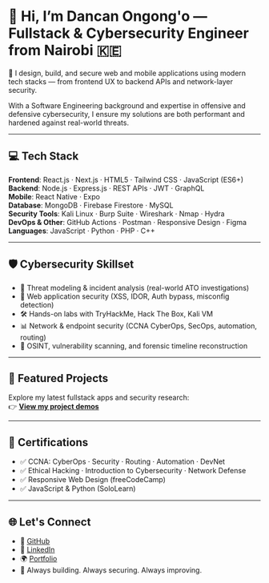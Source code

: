 # 👋 Hi, I’m Dancan Ongong'o — Fullstack & Cybersecurity Engineer from Nairobi 🇰🇪

🎯 I design, build, and secure web and mobile applications using modern tech stacks — from frontend UX to backend APIs and network-layer security.

With a Software Engineering background and expertise in offensive and defensive cybersecurity, I ensure my solutions are both performant and hardened against real-world threats.

---

## 💻 Tech Stack

**Frontend**: React.js · Next.js · HTML5 · Tailwind CSS · JavaScript (ES6+)  
**Backend**: Node.js · Express.js · REST APIs · JWT · GraphQL  
**Mobile**: React Native · Expo  
**Database**: MongoDB · Firebase Firestore · MySQL  
**Security Tools**: Kali Linux · Burp Suite · Wireshark · Nmap · Hydra  
**DevOps & Other**: GitHub Actions · Postman · Responsive Design · Figma  
**Languages**: JavaScript · Python · PHP · C++

---

## 🛡️ Cybersecurity Skillset

- 🧠 Threat modeling & incident analysis (real-world ATO investigations)  
- 🔐 Web application security (XSS, IDOR, Auth bypass, misconfig detection)  
- 🛠️ Hands-on labs with TryHackMe, Hack The Box, Kali VM  
- 📊 Network & endpoint security (CCNA CyberOps, SecOps, automation, routing)  
- 👣 OSINT, vulnerability scanning, and forensic timeline reconstruction

---

## 🚀 Featured Projects

Explore my latest fullstack apps and security research:  
👉 **[View my project demos](https://danray472.github.io/portfolio/)**

---

## 📜 Certifications

- ✅ CCNA: CyberOps · Security · Routing · Automation · DevNet  
- ✅ Ethical Hacking · Introduction to Cybersecurity · Network Defense  
- ✅ Responsive Web Design (freeCodeCamp)  
- ✅ JavaScript & Python (SoloLearn)

---

## 🌐 Let's Connect

- 🔗 [GitHub](https://github.com/danray472)  
- 💼 [LinkedIn](https://linkedin.com/in/dan-b5695a241)  
- 🌍 [Portfolio](https://danray472.github.io/portfolio/)  
- 🧪 Always building. Always securing. Always improving.
